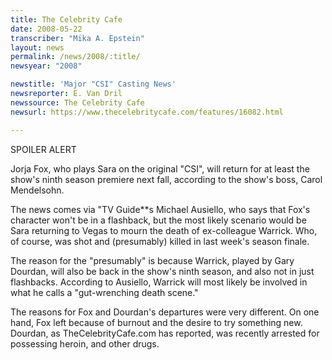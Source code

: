 ```yaml
---
title: The Celebrity Cafe
date: 2008-05-22
transcriber: "Mika A. Epstein"
layout: news
permalink: /news/2008/:title/
newsyear: "2008"

newstitle: 'Major "CSI" Casting News'
newsreporter: E. Van Dril
newssource: The Celebrity Cafe
newsurl: https://www.thecelebritycafe.com/features/16082.html

---
```


SPOILER ALERT

Jorja Fox, who plays Sara on the original "CSI", will return for at least the show's ninth season premiere next fall, according to the show's boss, Carol Mendelsohn.

The news comes via "TV Guide**s Michael Ausiello, who says that Fox's character won't be in a flashback, but the most likely scenario would be Sara returning to Vegas to mourn the death of ex-colleague Warrick. Who, of course, was shot and (presumably) killed in last week's season finale.

The reason for the "presumably" is because Warrick, played by Gary Dourdan, will also be back in the show's ninth season, and also not in just flashbacks. According to Ausiello, Warrick will most likely be involved in what he calls a "gut-wrenching death scene."

The reasons for Fox and Dourdan's departures were very different. On one hand, Fox left because of burnout and the desire to try something new. Dourdan, as TheCelebrityCafe.com has reported, was recently arrested for possessing heroin, and other drugs.
